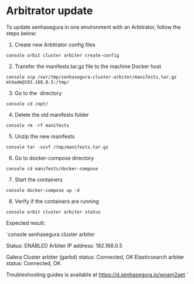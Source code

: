 # Arbitrator update 

To update senhasegura in one environment with an Arbitrator, follow the steps below:

1. Create new Arbitrator config files

`console
orbit cluster arbiter create-config
`

2. Transfer the manifests.tar.gz file to the machine Docker host

`console
scp /var/tmp/senhasegura-cluster-arbiter/manifests.tar.gz mt4adm@192.168.0.5:/tmp/
`

3. Go to the  directory

`console
cd /opt/
`

4. Delete the old manifests folder

`console
rm -rf manifests
`

5. Unzip the new manifests

`console
tar -xzvf /tmp/manifests.tar.gz
`

6. Go to docker-compose directory

`console
cd manifests/docker-compose
`

7. Start the containers

`console
docker-compose up -d
`

8. Verify if the containers are running

`console
orbit cluster arbiter status
`

Expected result:

`console
senhasegura cluster arbiter

Status: ENABLED
Arbiter IP address: 192.168.0.5

Galera Cluster arbiter (garbd) status: Connected, OK
Elasticsearch arbiter status: Connected, OK

Troubleshooting guides is available at https://d.senhasegura.io/woam2aet
`